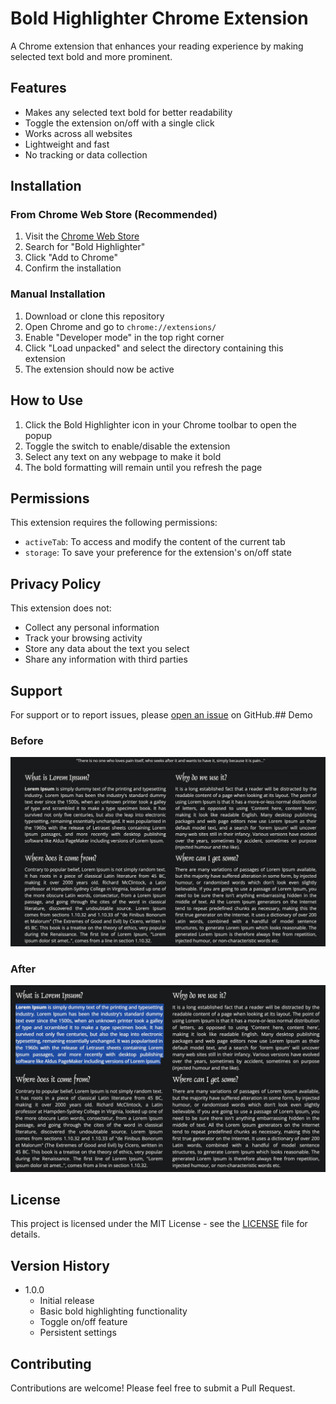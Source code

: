 # Bold Highlighter Chrome Extension

A Chrome extension that enhances your reading experience by making selected text bold and more prominent.

## Features

- Makes any selected text bold for better readability
- Toggle the extension on/off with a single click
- Works across all websites
- Lightweight and fast
- No tracking or data collection

## Installation

### From Chrome Web Store (Recommended)
1. Visit the [Chrome Web Store](https://chrome.google.com/webstore)
2. Search for "Bold Highlighter"
3. Click "Add to Chrome"
4. Confirm the installation

### Manual Installation
1. Download or clone this repository
2. Open Chrome and go to `chrome://extensions/`
3. Enable "Developer mode" in the top right corner
4. Click "Load unpacked" and select the directory containing this extension
5. The extension should now be active

## How to Use

1. Click the Bold Highlighter icon in your Chrome toolbar to open the popup
2. Toggle the switch to enable/disable the extension
3. Select any text on any webpage to make it bold
4. The bold formatting will remain until you refresh the page

## Permissions

This extension requires the following permissions:
- `activeTab`: To access and modify the content of the current tab
- `storage`: To save your preference for the extension's on/off state

## Privacy Policy

This extension does not:
- Collect any personal information
- Track your browsing activity
- Store any data about the text you select
- Share any information with third parties

## Support

For support or to report issues, please [open an issue](https://github.com/sebzuddas/bold-highlighter/issues) on GitHub.## Demo

### Before
![Without Bold Highlighting](images/without_bold.png)

### After
![With Bold Highlighting](images/with_bold.png)

## License

This project is licensed under the MIT License - see the [LICENSE](LICENSE) file for details.

## Version History

- 1.0.0
  - Initial release
  - Basic bold highlighting functionality
  - Toggle on/off feature
  - Persistent settings

## Contributing

Contributions are welcome! Please feel free to submit a Pull Request.
